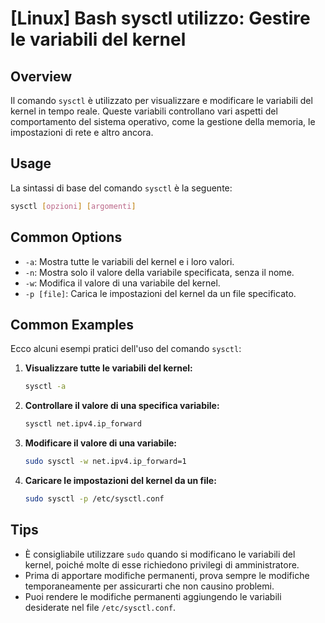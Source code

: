 # [Linux] Bash sysctl utilizzo: Gestire le variabili del kernel

## Overview
Il comando `sysctl` è utilizzato per visualizzare e modificare le variabili del kernel in tempo reale. Queste variabili controllano vari aspetti del comportamento del sistema operativo, come la gestione della memoria, le impostazioni di rete e altro ancora.

## Usage
La sintassi di base del comando `sysctl` è la seguente:

```bash
sysctl [opzioni] [argomenti]
```

## Common Options
- `-a`: Mostra tutte le variabili del kernel e i loro valori.
- `-n`: Mostra solo il valore della variabile specificata, senza il nome.
- `-w`: Modifica il valore di una variabile del kernel.
- `-p [file]`: Carica le impostazioni del kernel da un file specificato.

## Common Examples
Ecco alcuni esempi pratici dell'uso del comando `sysctl`:

1. **Visualizzare tutte le variabili del kernel:**
   ```bash
   sysctl -a
   ```

2. **Controllare il valore di una specifica variabile:**
   ```bash
   sysctl net.ipv4.ip_forward
   ```

3. **Modificare il valore di una variabile:**
   ```bash
   sudo sysctl -w net.ipv4.ip_forward=1
   ```

4. **Caricare le impostazioni del kernel da un file:**
   ```bash
   sudo sysctl -p /etc/sysctl.conf
   ```

## Tips
- È consigliabile utilizzare `sudo` quando si modificano le variabili del kernel, poiché molte di esse richiedono privilegi di amministratore.
- Prima di apportare modifiche permanenti, prova sempre le modifiche temporaneamente per assicurarti che non causino problemi.
- Puoi rendere le modifiche permanenti aggiungendo le variabili desiderate nel file `/etc/sysctl.conf`.